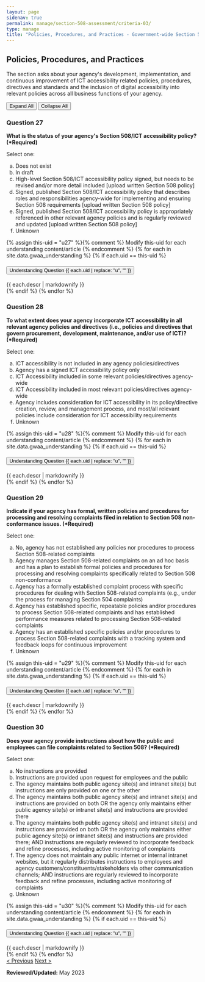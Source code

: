 ```yaml
---
layout: page
sidenav: true
permalink: manage/section-508-assessment/criteria-03/
type: manage
title: "Policies, Procedures, and Practices - Government-wide Section 508 Assessment Criteria"
---
```


<H2 id="policies-procedures-and-practices">Policies, Procedures, and Practices</H2>
<p>The section asks about your agency's development, implementation, and continuous improvement of ICT accessibility related policies, procedures, directives and standards and the inclusion of digital accessibility into relevant policies across all business functions of your agency. </p>

<!-- Expand/Collapse All "Understanding" Content -->
<div class="margin-y-3 margin-x-1">
    <button id="expand-all" class="usa-button">Expand All</button>
    <button id="collapse-all" class="usa-button">Collapse All</button>
</div>

<div class="usa-card-group">
<!-- begin insert criteria -->

<!-- Q:027-->
<div class="usa-card tablet:grid-col-12">
    <div class="usa-card__container border-top">
        <div class="usa-card__header">
            <h3 class="usa-card__heading"> Question 27 </h3>
        </div>
        <div class="usa-card__body">
            <p><strong> What is the status of your agency's Section 508/ICT accessibility policy? (*Required) </strong>
            </p>
            <p> Select one: </p>
            <p>
            <ol type="a">
                <li>Does not exist</li>
                <li>In draft</li>
                <li>High-level Section 508/ICT accessibility policy signed, but needs to be revised and/or more detail
                    included [upload written Section 508 policy]</li>
                <li>Signed, published Section 508/ICT accessibility policy that describes roles and responsibilities
                    agency-wide for implementing and ensuring Section 508 requirements [upload written Section 508
                    policy]</li>
                <li>Signed, published Section 508/ICT accessibility policy is appropriately referenced in other relevant
                    agency policies and is regularly reviewed and updated [upload written Section 508 policy]</li>
                <li>Unknown</li>
            </ol>
            </p>
        </div>
        {% assign this-uid = "u27" %}{% comment %} Modify this-uid for each understanding content/article {% endcomment %}
        {% for each in site.data.gwaa_understanding %}
            {% if each.uid == this-uid %}
            <!-- Understanding -->
            <div class="border-top-05 border-primary margin-top-1">
                <div class="usa-accordion">
                    <h4 class="usa-accordion__heading">
                        <button
                        type="button"
                        class="usa-accordion__button understand_button padding-left-3"
                        aria-expanded="false"
                        aria-controls="{{ each.uid }}"
                        >
                        Understanding Question {{ each.uid | replace: "u", "" }}
                        </button>
                    </h4>
                    <div id="{{ each.uid }}" class="usa-accordion__content understand_content usa-prose padding-x-3 padding-y-0 bg-primary-lighter text-primary-darker border-top-05 border-primary">
                        <div class="margin-x-auto margin-y-0">
                            {{ each.descr | markdownify }}
                        </div>
                    </div>
                </div>
            </div>
            {% endif %}
        {% endfor %}
    </div>
</div>
<!-- Q:028-->
<div class="usa-card tablet:grid-col-12">
    <div class="usa-card__container border-top">
        <div class="usa-card__header">
            <h3 class="usa-card__heading"> Question 28 </h3>
        </div>
        <div class="usa-card__body">
            <p><strong> To what extent does your agency incorporate ICT accessibility in all relevant agency policies
                    and directives (i.e., policies and directives that govern procurement, development, maintenance,
                    and/or use of ICT)? (*Required) </strong></p>
            <p> Select one: </p>
            <p>
            <ol type="a">
                <li>ICT accessibility is not included in any agency policies/directives</li>
                <li>Agency has a signed ICT accessibility policy only</li>
                <li>ICT Accessibility included in some relevant policies/directives agency-wide</li>
                <li>ICT Accessibility included in most relevant policies/directives agency-wide</li>
                <li>Agency includes consideration for ICT accessibility in its policy/directive creation, review, and
                    management process, and most/all relevant policies include consideration for ICT accessibility
                    requirements</li>
                <li>Unknown</li>
            </ol>
            </p>
        </div>
        {% assign this-uid = "u28" %}{% comment %} Modify this-uid for each understanding content/article {% endcomment %}
        {% for each in site.data.gwaa_understanding %}
            {% if each.uid == this-uid %}
            <!-- Understanding -->
            <div class="border-top-05 border-primary margin-top-1">
                <div class="usa-accordion">
                    <h4 class="usa-accordion__heading">
                        <button
                        type="button"
                        class="usa-accordion__button understand_button padding-left-3"
                        aria-expanded="false"
                        aria-controls="{{ each.uid }}"
                        >
                        Understanding Question {{ each.uid | replace: "u", "" }}
                        </button>
                    </h4>
                    <div id="{{ each.uid }}" class="usa-accordion__content understand_content usa-prose padding-x-3 padding-y-0 bg-primary-lighter text-primary-darker border-top-05 border-primary">
                        <div class="margin-x-auto margin-y-0">
                            {{ each.descr | markdownify }}
                        </div>
                    </div>
                </div>
            </div>
            {% endif %}
        {% endfor %}
    </div>
</div>
<!-- Q:029-->
<div class="usa-card tablet:grid-col-12">
    <div class="usa-card__container border-top">
        <div class="usa-card__header">
            <h3 class="usa-card__heading"> Question 29 </h3>
        </div>
        <div class="usa-card__body">
            <p><strong> Indicate if your agency has formal, written policies and procedures for processing and resolving
                    complaints filed in relation to Section 508 non-conformance issues. (*Required) </strong></p>
            <p> Select one: </p>
            <p>
            <ol type="a">
                <li>No, agency has not established any policies nor procedures to process Section 508-related complaints
                </li>
                <li>Agency manages Section 508-related complaints on an ad hoc basis and has a plan to establish formal
                    policies and procedures for processing and resolving complaints specifically related to Section 508
                    non-conformance</li>
                <li>Agency has a formally established complaint process with specific procedures for dealing with
                    Section 508-related complaints (e.g., under the process for managing Section 504 complaints)</li>
                <li>Agency has established specific, repeatable policies and/or procedures to process Section
                    508-related complaints and has established performance measures related to processing Section
                    508-related complaints</li>
                <li>Agency has an established specific policies and/or procedures to process Section 508-related
                    complaints with a tracking system and feedback loops for continuous improvement</li>
                <li>Unknown</li>
            </ol>
            </p>
        </div>
        {% assign this-uid = "u29" %}{% comment %} Modify this-uid for each understanding content/article {% endcomment %}
        {% for each in site.data.gwaa_understanding %}
            {% if each.uid == this-uid %}
            <!-- Understanding -->
            <div class="border-top-05 border-primary margin-top-1">
                <div class="usa-accordion">
                    <h4 class="usa-accordion__heading">
                        <button
                        type="button"
                        class="usa-accordion__button understand_button padding-left-3"
                        aria-expanded="false"
                        aria-controls="{{ each.uid }}"
                        >
                        Understanding Question {{ each.uid | replace: "u", "" }}
                        </button>
                    </h4>
                    <div id="{{ each.uid }}" class="usa-accordion__content understand_content usa-prose padding-x-3 padding-y-0 bg-primary-lighter text-primary-darker border-top-05 border-primary">
                        <div class="margin-x-auto margin-y-0">
                            {{ each.descr | markdownify }}
                        </div>
                    </div>
                </div>
            </div>
            {% endif %}
        {% endfor %}
    </div>
</div>
<!-- Q:030-->
<div class="usa-card tablet:grid-col-12">
    <div class="usa-card__container border-top">
        <div class="usa-card__header">
            <h3 class="usa-card__heading"> Question 30 </h3>
        </div>
        <div class="usa-card__body">
            <p><strong> Does your agency provide instructions about how the public and employees can file complaints
                    related to Section 508? (*Required) </strong></p>
            <p> Select one: </p>
            <p>
            <ol type="a">
                <li>No instructions are provided</li>
                <li>Instructions are provided upon request for employees and the public</li>
                <li>The agency maintains both public agency site(s) and intranet site(s) but instructions are only
                    provided on one or the other</li>
                <li>The agency maintains both public agency site(s) and intranet site(s) and instructions are provided
                    on both OR the agency only maintains either public agency site(s) or intranet site(s) and
                    instructions are provided there</li>
                <li>The agency maintains both public agency site(s) and intranet site(s) and instructions are provided
                    on both OR the agency only maintains either public agency site(s) or intranet site(s) and
                    instructions are provided there; AND instructions are regularly reviewed to incorporate feedback and
                    refine processes, including active monitoring of complaints</li>
                <li> The agency does not maintain any public internet or internal intranet websites, but it regularly
                    distributes instructions to employees and agency customers/constituents/stakeholders via other
                    communication channels; AND instructions are regularly reviewed to incorporate feedback and refine
                    processes, including active monitoring of complaints</li>
                <li>Unknown</li>
            </ol>
            </p>
        </div>
        {% assign this-uid = "u30" %}{% comment %} Modify this-uid for each understanding content/article {% endcomment %}
        {% for each in site.data.gwaa_understanding %}
            {% if each.uid == this-uid %}
            <!-- Understanding -->
            <div class="border-top-05 border-primary margin-top-1">
                <div class="usa-accordion">
                    <h4 class="usa-accordion__heading">
                        <button
                        type="button"
                        class="usa-accordion__button understand_button padding-left-3"
                        aria-expanded="false"
                        aria-controls="{{ each.uid }}"
                        >
                        Understanding Question {{ each.uid | replace: "u", "" }}
                        </button>
                    </h4>
                    <div id="{{ each.uid }}" class="usa-accordion__content understand_content usa-prose padding-x-3 padding-y-0 bg-primary-lighter text-primary-darker border-top-05 border-primary">
                        <div class="margin-x-auto margin-y-0">
                            {{ each.descr | markdownify }}
                        </div>
                    </div>
                </div>
            </div>
            {% endif %}
        {% endfor %}
    </div>
</div>

<!-- end insert criteria -->
</div>

<div id="prev-next-section">
    <a class="prev-page" title="Go to previous page" href="{{site.baseurl}}/manage/section-508-assessment/criteria-02/"> < Previous</a>
    <a class="prev-page" title="Go to next page" href="{{site.baseurl}}/manage/section-508-assessment/criteria-04/"> Next > </a>
</div>

**Reviewed/Updated:** May 2023

<!-- Expand/Collapse All Understanding Content script -->
<script>
    $("#expand-all").on("click", function (){
        $(".understand_button").attr("aria-expanded", "true");
        $(".understand_content").removeAttr("hidden");
    });
    $("#collapse-all").on("click", function (){
        $(".understand_button").attr("aria-expanded", "false");
        $(".understand_content").attr("hidden","");
    });
</script>

<!-- Unhide hash/anchor from external url -->
<script>
    $(function(){
        var u_hash = window.location.hash;
        $(u_hash).removeAttr("hidden");
    });
</script>